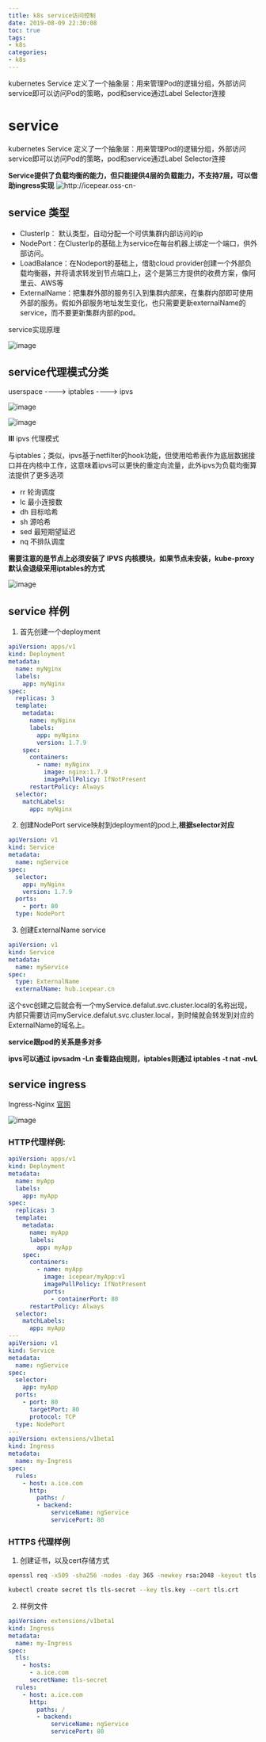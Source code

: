```yaml
---
title: k8s service访问控制
date: 2019-08-09 22:30:08
toc: true
tags: 
- k8s
categories:
- k8s
---
```

kubernetes Service 定义了一个抽象层：用来管理Pod的逻辑分组，外部访问service即可以访问Pod的策略，pod和service通过Label Selector连接
<!--more-->
# service

kubernetes Service 定义了一个抽象层：用来管理Pod的逻辑分组，外部访问service即可以访问Pod的策略，pod和service通过Label Selector连接

**Service提供了负载均衡的能力，但只能提供4层的负载能力，不支持7层，可以借助ingress实现**
![http://icepear.oss-cn-](http://icepear.oss-cn-shenzhen.aliyuncs.com/k8s/youdao/service.png)

## service 类型

- ClusterIp： 默认类型，自动分配一个可供集群内部访问的ip
- NodePort：在ClusterIp的基础上为service在每台机器上绑定一个端口，供外部访问。
- LoadBalance：在Nodeport的基础上，借助cloud provider创建一个外部负载均衡器，并将请求转发到节点端口上，这个是第三方提供的收费方案，像阿里云、AWS等
- ExternalName：把集群外部的服务引入到集群内部来，在集群内部即可使用外部的服务。假如外部服务地址发生变化，也只需要更新externalName的service，而不要更新集群内部的pod。

service实现原理

![image](http://icepear.oss-cn-shenzhen.aliyuncs.com/k8s/youdao/service%E5%8E%9F%E7%90%86.png)

## service代理模式分类

userspace ----> iptables ----> ipvs

![image](http://icepear.oss-cn-shenzhen.aliyuncs.com/k8s/youdao/userspace.png)

![image](http://icepear.oss-cn-shenzhen.aliyuncs.com/k8s/youdao/iptables.png)

**III** ipvs 代理模式

与iptables；类似，ipvs基于netfilter的hook功能，但使用哈希表作为底层数据接口并在内核中工作，这意味着ipvs可以更快的重定向流量，此外ipvs为负载均衡算法提供了更多选项
- rr  轮询调度
- lc  最小连接数
- dh  目标哈希
- sh  源哈希
- sed  最短期望延迟
- nq  不排队调度

**需要注意的是节点上必须安装了 IPVS 内核模块，如果节点未安装，kube-proxy默认会退级采用iptables的方式**

![image](http://icepear.oss-cn-shenzhen.aliyuncs.com/k8s/youdao/ipvs.png)

## service 样例

1. 首先创建一个deployment
```yaml
apiVersion: apps/v1
kind: Deployment
metadata:
  name: myNginx
  labels:
    app: myNginx
spec:
  replicas: 3
  template:
    metadata:
      name: myNginx
      labels:
        app: myNginx
        version: 1.7.9
    spec:
      containers:
        - name: myNginx
          image: nginx:1.7.9
          imagePullPolicy: IfNotPresent
      restartPolicy: Always
  selector:
    matchLabels:
      app: myNginx
```
2. 创建NodePort service映射到deployment的pod上,**根据selector对应**
```yaml
apiVersion: v1
kind: Service
metadata:
  name: ngService
spec:
  selector:
    app: myNginx
    version: 1.7.9
  ports:
    - port: 80
  type: NodePort
```

3. 创建ExternalName service

```yaml
apiVersion: v1
kind: Service
metadata:
  name: myService
spec:
  type: ExternalName
  externalName: hub.icepear.cn
```
这个svc创建之后就会有一个myService.defalut.svc.cluster.local的名称出现，内部只需要访问myService.defalut.svc.cluster.local，到时候就会转发到对应的ExternalName的域名上。

**service跟pod的关系是多对多**

**ipvs可以通过 ipvsadm -Ln 查看路由规则，iptables则通过 iptables -t nat -nvL**

## service ingress

Ingress-Nginx [官网](https://kubernetes.github.io/ingress-nginx/)

![image](http://icepear.oss-cn-shenzhen.aliyuncs.com/k8s/youdao/ingress-Nginx.png)

### HTTP代理样例:
```yaml
apiVersion: apps/v1
kind: Deployment
metadata:
  name: myApp
  labels:
    app: myApp
spec:
  replicas: 3
  template:
    metadata:
      name: myApp
      labels:
        app: myApp
    spec:
      containers:
        - name: myApp
          image: icepear/myApp:v1
          imagePullPolicy: IfNotPresent
          ports:
            - containerPort: 80
      restartPolicy: Always
  selector:
    matchLabels:
      app: myApp
---
apiVersion: v1
kind: Service
metadata:
  name: ngService
spec:
  selector:
    app: myApp
  ports:
    - port: 80
      targetPort: 80
      protocol: TCP
  type: NodePort
---
apiVersion: extensions/v1beta1
kind: Ingress
metadata:
  name: my-Ingress
spec:
  rules:
    - host: a.ice.com
      http:
        paths: /
        - backend:
            serviceName: ngService
            servicePort: 80
```

### HTTPS 代理样例

1. 创建证书，以及cert存储方式
```bash
openssl req -x509 -sha256 -nodes -day 365 -newkey rsa:2048 -keyout tls.key -out tls.crt -subj "/CN=nginxsvc/O=nginxsvc"

kubectl create secret tls tls-secret --key tls.key --cert tls.crt
```
2. 样例文件
```yaml
apiVersion: extensions/v1beta1
kind: Ingress
metadata:
  name: my-Ingress
spec:
  tls:
    - hosts:
      - a.ice.com
      secretName: tls-secret
  rules:
    - host: a.ice.com
      http:
        paths: /
        - backend:
            serviceName: ngService
            servicePort: 80
```